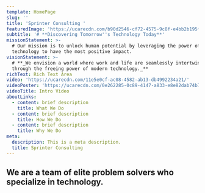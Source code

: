 ```yaml
---
template: HomePage
slug: ''
title: 'Sprinter Consulting '
featuredImage: 'https://ucarecdn.com/b90d2546-cf72-4575-9c8f-e4bb2b195f52/'
subtitle: '# **Discovering Tomorrow''s Technology Today**'
missionStatement: >-
  # Our mission is to unlock human potential by leveraging the power of
  technology to have the most positive impact.
visionStatement: >-
  # **_We envision a world where work and life are seamlessly intertwined
  through the freeing power of modern technology._**
richText: Rich Text Area
video: 'https://ucarecdn.com/11e5e0cf-ac08-4582-ab13-db4992234a21/'
videoPoster: 'https://ucarecdn.com/0e262285-0c89-4147-a833-e8e82dab74b7/'
videoTitle: Intro Video
aboutLinks:
  - content: brief description
    title: What We Do
  - content: brief description
    title: How We Do
  - content: brief description
    title: Why We Do
meta:
  description: This is a meta description.
  title: Sprinter Consulting
---
```

## We are a team of elite problem solvers who specialize in technology.

